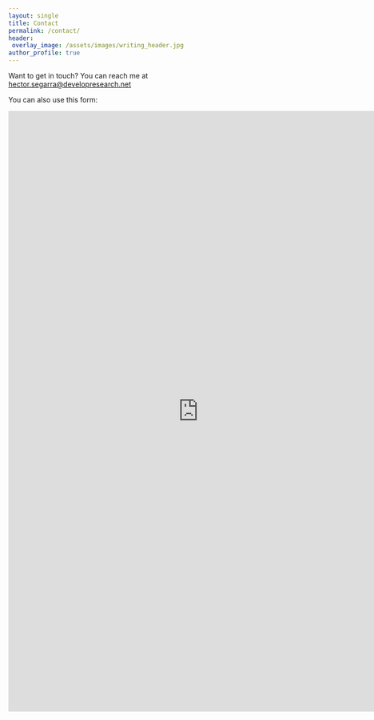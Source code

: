 ```yaml
---
layout: single
title: Contact
permalink: /contact/
header:
 overlay_image: /assets/images/writing_header.jpg
author_profile: true
--- 
```


Want to get in touch? You can reach me at [hector.segarra@developresearch.net](hector.segarra@developresearch.net)

You can also use this form:
<iframe src="https://docs.google.com/a/developresearch.net/forms/d/e/1FAIpQLSdu1g0vntSOqLf3UikbZI0AIp3_uoLWlsPArSiqUDpBj05UjA/viewform?embedded=true" width="760" height="1200" frameborder="0" marginheight="0" marginwidth="0">Loading...</iframe>
